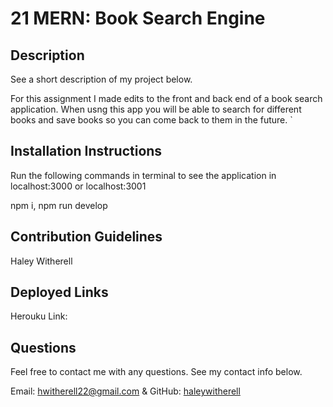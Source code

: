 # 21 MERN: Book Search Engine

## Description

See a short description of my project below.

For this assignment I made edits to the front and back end of a book search application. When usng this app you will be able to search for different books and save books so you can come back to them in the future. `

## Installation Instructions

Run the following commands in terminal to see the application in localhost:3000 or localhost:3001

npm i, npm run develop

## Contribution Guidelines

Haley Witherell

## Deployed Links 

Herouku Link: 

## Questions

Feel free to contact me with any questions. See my contact info below.

Email: hwitherell22@gmail.com & GitHub: [haleywitherell](https://github.com/haleywitherell)